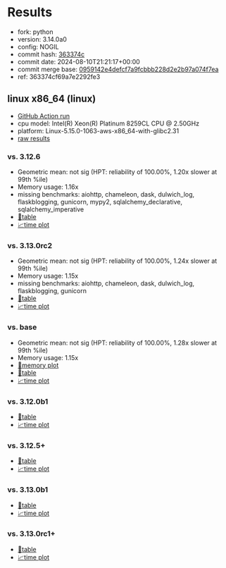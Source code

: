 # Results

- fork: python
- version: 3.14.0a0
- config: NOGIL
- commit hash: [363374c](https://github.com/python/cpython/commit/363374c)
- commit date: 2024-08-10T21:21:17+00:00
- commit merge base: [0959142e4defcf7a9fcbbb228d2e2b97a074f7ea](https://github.com/python/cpython/commit/0959142e4defcf7a9fcbbb228d2e2b97a074f7ea)
- ref: 363374cf69a7e2292fe3

## linux x86_64 (linux)

- [GitHub Action run](https://github.com/facebookexperimental/free-threading-benchmarking/actions/runs/10335430249)
- cpu model: Intel(R) Xeon(R) Platinum 8259CL CPU @ 2.50GHz
- platform: Linux-5.15.0-1063-aws-x86_64-with-glibc2.31
- [raw results](bm-20240810-linux-x86_64-python-363374cf69a7e2292fe3-3.14.0a0-363374c.json)

### vs. 3.12.6

- Geometric mean: not sig (HPT: reliability of 100.00%, 1.20x slower at 99th %ile)
- Memory usage: 1.16x
- missing benchmarks: aiohttp, chameleon, dask, dulwich_log, flaskblogging, gunicorn, mypy2, sqlalchemy_declarative, sqlalchemy_imperative
- [📄table](bm-20240810-linux-x86_64-python-363374cf69a7e2292fe3-3.14.0a0-363374c-vs-3.12.6.md)
- [📈time plot](bm-20240810-linux-x86_64-python-363374cf69a7e2292fe3-3.14.0a0-363374c-vs-3.12.6.svg)

### vs. 3.13.0rc2

- Geometric mean: not sig (HPT: reliability of 100.00%, 1.24x slower at 99th %ile)
- Memory usage: 1.15x
- missing benchmarks: aiohttp, chameleon, dask, dulwich_log, flaskblogging, gunicorn
- [📄table](bm-20240810-linux-x86_64-python-363374cf69a7e2292fe3-3.14.0a0-363374c-vs-3.13.0rc2.md)
- [📈time plot](bm-20240810-linux-x86_64-python-363374cf69a7e2292fe3-3.14.0a0-363374c-vs-3.13.0rc2.svg)

### vs. base

- Geometric mean: not sig (HPT: reliability of 100.00%, 1.28x slower at 99th %ile)
- Memory usage: 1.15x
- [🧠memory plot](bm-20240810-linux-x86_64-python-363374cf69a7e2292fe3-3.14.0a0-363374c-vs-base-mem.svg)
- [📄table](bm-20240810-linux-x86_64-python-363374cf69a7e2292fe3-3.14.0a0-363374c-vs-base.md)
- [📈time plot](bm-20240810-linux-x86_64-python-363374cf69a7e2292fe3-3.14.0a0-363374c-vs-base.svg)

### vs. 3.12.0b1

- [📄table](bm-20240810-linux-x86_64-python-363374cf69a7e2292fe3-3.14.0a0-363374c-vs-3.12.0b1.md)
- [📈time plot](bm-20240810-linux-x86_64-python-363374cf69a7e2292fe3-3.14.0a0-363374c-vs-3.12.0b1.svg)

### vs. 3.12.5+

- [📄table](bm-20240810-linux-x86_64-python-363374cf69a7e2292fe3-3.14.0a0-363374c-vs-3.12.5%2B.md)
- [📈time plot](bm-20240810-linux-x86_64-python-363374cf69a7e2292fe3-3.14.0a0-363374c-vs-3.12.5%2B.svg)

### vs. 3.13.0b1

- [📄table](bm-20240810-linux-x86_64-python-363374cf69a7e2292fe3-3.14.0a0-363374c-vs-3.13.0b1.md)
- [📈time plot](bm-20240810-linux-x86_64-python-363374cf69a7e2292fe3-3.14.0a0-363374c-vs-3.13.0b1.svg)

### vs. 3.13.0rc1+

- [📄table](bm-20240810-linux-x86_64-python-363374cf69a7e2292fe3-3.14.0a0-363374c-vs-3.13.0rc1%2B.md)
- [📈time plot](bm-20240810-linux-x86_64-python-363374cf69a7e2292fe3-3.14.0a0-363374c-vs-3.13.0rc1%2B.svg)

